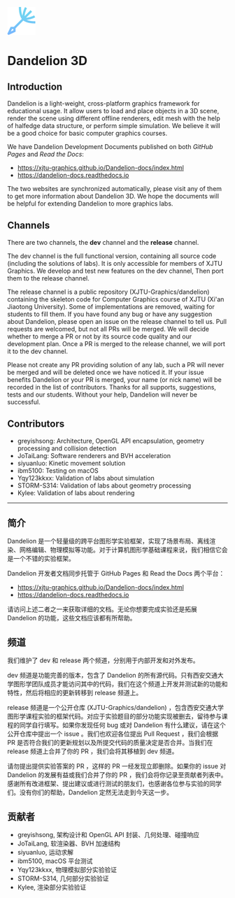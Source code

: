 ![dandelion_logo](./resources/icons/dandelion_64.png)

# Dandelion 3D

## Introduction

Dandelion is a light-weight, cross-platform graphics framework for educational usage. It allow users to load and place objects in a 3D scene, render the scene using different offline renderers, edit mesh with the help of halfedge data structure, or perform simple simulation. We believe it will be a good choice for basic computer graphics courses.

We have Dandelion Development Documents published on both *GitHub Pages* and *Read the Docs*:

- https://xjtu-graphics.github.io/Dandelion-docs/index.html
- https://dandelion-docs.readthedocs.io

The two websites are synchronized automatically, please visit any of them to get more information about Dandelion 3D. We hope the documents will be helpful for extending Dandelion to more graphics labs.

## Channels

There are two channels, the **dev** channel and the **release** channel.

The dev channel is the full functional version, containing all source code (including the solutions of labs). It is only accessible for members of XJTU Graphics. We develop and test new features on the dev channel, Then port them to the release channel.

The release channel is a public repository (XJTU-Graphics/dandelion) containing the skeleton code for Computer Graphics course of XJTU (Xi'an Jiaotong University). Some of implementations are removed, waiting for students to fill them. If you have found any bug or have any suggestion about Dandelion, please open an issue on the release channel to tell us. Pull requests are welcomed, but not all PRs will be merged. We will decide whether to merge a PR or not by its source code quality and our development plan. Once a PR is merged to the release channel, we will port it to the dev channel.

Please not create any PR providing solution of any lab, such a PR will never be merged and will be deleted once we have noticed it. If your issue benefits Dandelion or your PR is merged, your name (or nick name) will be recorded in the list of contributors. Thanks for all supports, suggestions, tests and our students. Without your help, Dandelion will never be successful.


## Contributors

- greyishsong: Architecture, OpenGL API encapsulation, geometry processing and collision detection
- JoTaiLang: Software renderers and BVH acceleration
- siyuanluo: Kinetic movement solution
- ibm5100: Testing on macOS
- Yqy123kkxx: Validation of labs about simulation
- STORM-S314: Validation of labs about geometry processing
- Kylee: Validation of labs about rendering

---

## 简介

Dandelion 是一个轻量级的跨平台图形学实验框架，实现了场景布局、离线渲染、网格编辑、物理模拟等功能。对于计算机图形学基础课程来说，我们相信它会是一个不错的实验框架。

Dandelion 开发者文档同步托管于 GitHub Pages 和 Read the Docs 两个平台：

- https://xjtu-graphics.github.io/Dandelion-docs/index.html
- https://dandelion-docs.readthedocs.io

请访问上述二者之一来获取详细的文档。无论你想要完成实验还是拓展 Dandelion 的功能，这些文档应该都有所帮助。

## 频道

我们维护了 dev 和 release 两个频道，分别用于内部开发和对外发布。

dev 频道是功能完善的版本，包含了 Dandelion 的所有源代码。只有西安交通大学图形学团队成员才能访问其中的代码，我们在这个频道上开发并测试新的功能和特性，然后将相应的更新转移到 release 频道上。

release 频道是一个公开仓库 (XJTU-Graphics/dandelion) ，包含西安交通大学图形学课程实验的框架代码。对应于实验题目的部分功能实现被删去，留待参与课程的同学自行填写。如果你发现任何 bug 或对 Dandelion 有什么建议，请在这个公开仓库中提出一个 issue 。我们也欢迎各位提出 Pull Request ，我们会根据 PR 是否符合我们的更新规划以及所提交代码的质量决定是否合并。当我们在 release 频道上合并了你的 PR ，我们会将其移植到 dev 频道。

请勿提出提供实验答案的 PR ，这样的 PR 一经发现立即删除。如果你的 issue 对 Dandelion 的发展有益或我们合并了你的 PR ，我们会将你记录至贡献者列表中。感谢所有改进框架、提出建议或进行测试的朋友们，也感谢各位参与实验的同学们。没有你们的帮助，Dandelion 定然无法走到今天这一步。

## 贡献者

- greyishsong, 架构设计和 OpenGL API 封装、几何处理、碰撞响应
- JoTaiLang, 软渲染器、BVH 加速结构
- siyuanluo, 运动求解
- ibm5100, macOS 平台测试
- Yqy123kkxx, 物理模拟部分实验验证
- STORM-S314, 几何部分实验验证
- Kylee, 渲染部分实验验证
